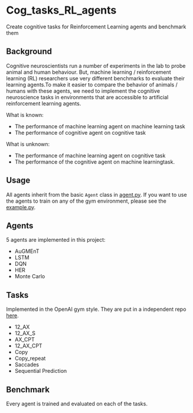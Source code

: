 # Cog_tasks_RL_agents
Create cognitive tasks for Reinforcement Learning agents and benchmark them

## Background
Cognitive neuroscientists run a number of experiments in the lab to probe animal and human behaviour. But, machine learning / reinforcement learning (RL) researchers use very different benchmarks to evaluate their learning agents.To make it easier to compare the behavior of animals / humans with these agents, we need to implement the cognitive neuroscience tasks in environments that are accessible to artificial reinforcement learning agents.

What is known:
* The performance of machine learning agent on machine learning task
* The performance of cognitive agent on cognitive task

What is unknown:
* The performance of machine learning agent on cognitive task
* The performance of the cognitive agent on machine learningtask.

## Usage
All agents inherit from the basic `Agent` class in [agent.py](common/agent.py). If you want to use the agents to train on any of the gym environment, please see the [example.py](example.py).


## Agents
5 agents are implemented in this project:
* AuGMEnT
* LSTM
* DQN
* HER
* Monte Carlo

## Tasks
Implemented in the OpenAI gym style. They are put in a independent repo [here](https://github.com/CgnRLAgent/cog_ml_tasks).
* 12_AX
* 12_AX_S
* AX_CPT
* 12_AX_CPT
* Copy
* Copy_repeat
* Saccades
* Sequential Prediction

## Benchmark
Every agent is trained and evaluated on each of the tasks.
